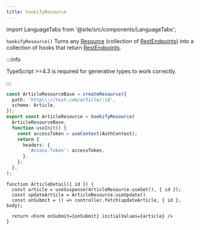 ```yaml
---
title: hookifyResource
---
```


<head>
  <title>hookifyResource() - Collection of CRUD hook Endpoints</title>
  <meta name="docsearch:pagerank" content="20"/>
</head>

import LanguageTabs from '@site/src/components/LanguageTabs';

`hookifyResource()` Turns any [Resource](./createResource.md) (collection of [RestEndpoints](./RestEndpoint.md)) into a collection
of hooks that return [RestEndpoints](./RestEndpoint.md).

:::info

TypeScript >=4.3 is required for generative types to work correctly.

:::

```ts title="api/ArticleResource.tsx"
const ArticleResourceBase = createResource({
  path: 'http\\://test.com/article/:id',
  schema: Article,
});
export const ArticleResource = hookifyResource(
  ArticleResourceBase,
  function useInit() {
    const accessToken = useContext(AuthContext);
    return {
      headers: {
        'Access-Token': accessToken,
      },
    };
  },
);
```

```tsx title="ArticleDetail.tsx"
function ArticleDetail({ id }) {
  const article = useSuspense(ArticleResource.useGet(), { id });
  const updateArticle = ArticleResource.useUpdate()
  const onSubmit = () => controller.fetch(updateArticle, { id }, body);

  return <Form onSubmit={onSubmit} initialValues={article} />
}
```
